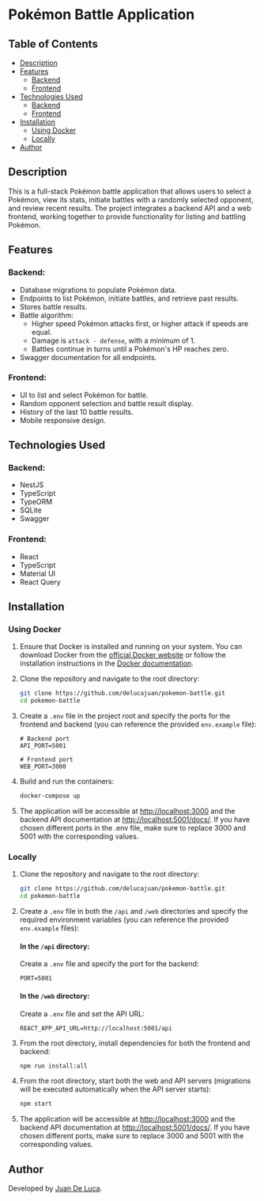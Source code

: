 # Pokémon Battle Application

## Table of Contents

- [Description](#description)
- [Features](#features)
  - [Backend](#backend)
  - [Frontend](#frontend)
- [Technologies Used](#technologies-used)
  - [Backend](#backend-1)
  - [Frontend](#frontend-1)
- [Installation](#installation)
  - [Using Docker](#using-docker)
  - [Locally](#locally)
- [Author](#author)

## Description

This is a full-stack Pokémon battle application that allows users to select a Pokémon, view its stats, initiate battles with a randomly selected opponent, and review recent results. The project integrates a backend API and a web frontend, working together to provide functionality for listing and battling Pokémon.

## Features

### Backend:

- Database migrations to populate Pokémon data.
- Endpoints to list Pokémon, initiate battles, and retrieve past results.
- Stores battle results.
- Battle algorithm:
  - Higher speed Pokémon attacks first, or higher attack if speeds are equal.
  - Damage is `attack - defense`, with a minimum of 1.
  - Battles continue in turns until a Pokémon's HP reaches zero.
- Swagger documentation for all endpoints.

### Frontend:

- UI to list and select Pokémon for battle.
- Random opponent selection and battle result display.
- History of the last 10 battle results.
- Mobile responsive design.

## Technologies Used

### Backend:

- NestJS
- TypeScript
- TypeORM
- SQLite
- Swagger

### Frontend:

- React
- TypeScript
- Material UI
- React Query

## Installation

### Using Docker

1. Ensure that Docker is installed and running on your system. You can download Docker from the [official Docker website](https://www.docker.com/products/docker-desktop) or follow the installation instructions in the [Docker documentation](https://docs.docker.com/get-docker/).
2. Clone the repository and navigate to the root directory:

   ```bash
   git clone https://github.com/delucajuan/pokemon-battle.git
   cd pokemon-battle
   ```

3. Create a `.env` file in the project root and specify the ports for the frontend and backend (you can reference the provided `env.example` file):

   ```plaintext
   # Backend port
   API_PORT=5001

   # Frontend port
   WEB_PORT=3000
   ```

4. Build and run the containers:

   ```bash
   docker-compose up
   ```

5. The application will be accessible at [http://localhost:3000](http://localhost:3000) and the backend API documentation at [http://localhost:5001/docs/](http://localhost:5001/docs/). If you have chosen different ports in the .env file, make sure to replace 3000 and 5001 with the corresponding values.

### Locally

1. Clone the repository and navigate to the root directory:

   ```bash
   git clone https://github.com/delucajuan/pokemon-battle.git
   cd pokemon-battle
   ```

2. Create a `.env` file in both the `/api` and `/web` directories and specify the required environment variables (you can reference the provided `env.example` files):

   #### In the `/api` directory:

   Create a `.env` file and specify the port for the backend:

   ```plaintext
   PORT=5001
   ```

   #### In the `/web` directory:

   Create a `.env` file and set the API URL:

   ```plaintext
   REACT_APP_API_URL=http://localhost:5001/api
   ```

3. From the root directory, install dependencies for both the frontend and backend:

   ```bash
   npm run install:all
   ```

4. From the root directory, start both the web and API servers (migrations will be executed automatically when the API server starts):

   ```bash
   npm start
   ```

5. The application will be accessible at [http://localhost:3000](http://localhost:3000) and the backend API documentation at [http://localhost:5001/docs/](http://localhost:5001/docs/). If you have chosen different ports, make sure to replace 3000 and 5001 with the corresponding values.

## Author

Developed by [Juan De Luca](https://github.com/delucajuan).
